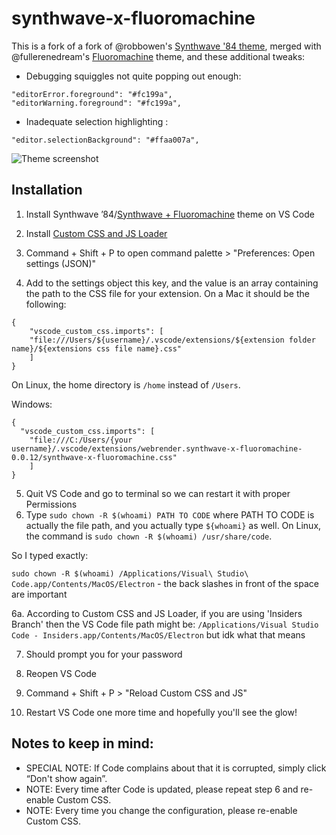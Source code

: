 # synthwave-x-fluoromachine
This is a fork of a fork of @robbowen's [Synthwave '84 theme](https://marketplace.visualstudio.com/items?itemName=RobbOwen.synthwave-vscode), merged with @fullerenedream's [Fluoromachine](https://colorsublime.github.io/themes/FluoroMachine/) theme, and these additional tweaks:

* Debugging squiggles not quite popping out enough:

```
"editorError.foreground": "#fc199a",
"editorWarning.foreground": "#fc199a",
```

* Inadequate selection highlighting :

```
"editor.selectionBackground": "#ffaa007a",
```

![Theme screenshot](https://repository-images.githubusercontent.com/184457193/69dcff00-14d2-11ea-90e1-4bdf6fef80ca)

## Installation

1. Install Synthwave ’84/[Synthwave + Fluoromachine](https://marketplace.visualstudio.com/items?itemName=webrender.synthwave-x-fluoromachine) theme on VS Code

2. Install [Custom CSS and JS Loader](https://marketplace.visualstudio.com/items?itemName=be5invis.vscode-custom-css)

3. Command + Shift + P to open command palette > "Preferences: Open settings (JSON)"

4. Add to the settings object this key, and the value is an array containing the path to the CSS file for your extension. On a Mac it should be the following:

```
{
    "vscode_custom_css.imports": [
    "file:///Users/${username}/.vscode/extensions/${extension folder name}/${extensions css file name}.css"
    ]
}
```

On Linux, the home directory is `/home` instead of `/Users`.

Windows:

```
{
  "vscode_custom_css.imports": [
    "file:///C:/Users/{your username}/.vscode/extensions/webrender.synthwave-x-fluoromachine-0.0.12/synthwave-x-fluoromachine.css"
    ]
}
```


5. Quit VS Code and go to terminal so we can restart it with proper Permissions
6. Type `sudo chown -R $(whoami) PATH TO CODE` where PATH TO CODE is actually the file path, and you actually type `${whoami}` as well. On Linux, the command is `sudo chown -R $(whoami) /usr/share/code`.

So I typed exactly:

`sudo chown -R $(whoami) /Applications/Visual\ Studio\ Code.app/Contents/MacOS/Electron` - the back slashes in front of the space are important

6a. According to Custom CSS and JS Loader, if you are using 'Insiders Branch' then the VS Code file path might be: `/Applications/Visual Studio Code - Insiders.app/Contents/MacOS/Electron` but idk what that means

7. Should prompt you for your password

8. Reopen VS Code

9. Command + Shift + P > "Reload Custom CSS and JS"

10. Restart VS Code one more time and hopefully you'll see the glow!

## Notes to keep in mind:

* SPECIAL NOTE: If Code complains about that it is corrupted, simply click “Don't show again”.
* NOTE: Every time after Code is updated, please repeat step 6 and re-enable Custom CSS.
* NOTE: Every time you change the configuration, please re-enable Custom CSS.
